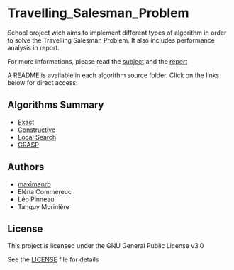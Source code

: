 # Travelling_Salesman_Problem
School project wich aims to implement different types of algorithm in order to solve the Travelling Salesman Problem. It also includes performance analysis in report.

For more informations, please read the [subject](https://github.com/maximenrb/Travelling_Salesman_Problem/blob/master/Final_project.pdf) and the [report](https://github.com/maximenrb/Travelling_Salesman_Problem/blob/master/Report/Report.pdf)

A README is available in each algorithm source folder. Click on the links below for direct access:

## Algorithms Summary
* [Exact](https://github.com/maximenrb/Travelling_Salesman_Problem/blob/master/Exact/Source)
* [Constructive](https://github.com/maximenrb/Travelling_Salesman_Problem/tree/master/Constructive/Source)
* [Local Search](https://github.com/maximenrb/Travelling_Salesman_Problem/blob/master/Local_search/Source)
* [GRASP](https://github.com/maximenrb/Travelling_Salesman_Problem/blob/master/Grasp/Source)

## Authors
* [maximenrb](https://github.com/maximenrb)
* Eléna Commereuc
* Léo Pinneau
* Tanguy Morinière

## License

This project is licensed under the GNU General Public License v3.0

See the [LICENSE](https://github.com/maximenrb/Travelling_Salesman_Problem/blob/master/LICENSE) file for details
